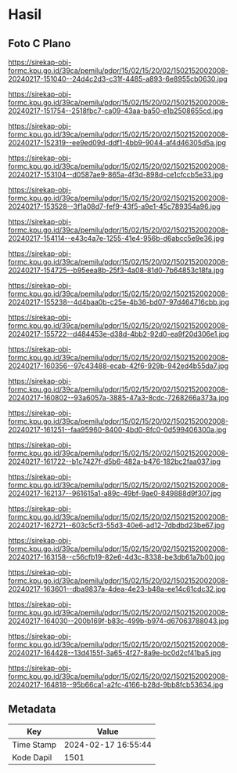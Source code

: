 # Hasil

## Foto C Plano

https://sirekap-obj-formc.kpu.go.id/39ca/pemilu/pdpr/15/02/15/20/02/1502152002008-20240217-151040--24d4c2d3-c31f-4485-a893-6e8955cb0630.jpg

https://sirekap-obj-formc.kpu.go.id/39ca/pemilu/pdpr/15/02/15/20/02/1502152002008-20240217-151754--2518fbc7-ca09-43aa-ba50-e1b2508655cd.jpg

https://sirekap-obj-formc.kpu.go.id/39ca/pemilu/pdpr/15/02/15/20/02/1502152002008-20240217-152319--ee9ed09d-ddf1-4bb9-9044-af4d46305d5a.jpg

https://sirekap-obj-formc.kpu.go.id/39ca/pemilu/pdpr/15/02/15/20/02/1502152002008-20240217-153104--d0587ae9-865a-4f3d-898d-ce1cfccb5e33.jpg

https://sirekap-obj-formc.kpu.go.id/39ca/pemilu/pdpr/15/02/15/20/02/1502152002008-20240217-153528--3f1a08d7-fef9-43f5-a9e1-45c789354a96.jpg

https://sirekap-obj-formc.kpu.go.id/39ca/pemilu/pdpr/15/02/15/20/02/1502152002008-20240217-154114--e43c4a7e-1255-41e4-956b-d6abcc5e9e36.jpg

https://sirekap-obj-formc.kpu.go.id/39ca/pemilu/pdpr/15/02/15/20/02/1502152002008-20240217-154725--b95eea8b-25f3-4a08-81d0-7b64853c18fa.jpg

https://sirekap-obj-formc.kpu.go.id/39ca/pemilu/pdpr/15/02/15/20/02/1502152002008-20240217-155238--4d4baa0b-c25e-4b36-bd07-97d464716cbb.jpg

https://sirekap-obj-formc.kpu.go.id/39ca/pemilu/pdpr/15/02/15/20/02/1502152002008-20240217-155722--d484453e-d38d-4bb2-92d0-ea9f20d306e1.jpg

https://sirekap-obj-formc.kpu.go.id/39ca/pemilu/pdpr/15/02/15/20/02/1502152002008-20240217-160356--97c43488-ecab-42f6-929b-942ed4b55da7.jpg

https://sirekap-obj-formc.kpu.go.id/39ca/pemilu/pdpr/15/02/15/20/02/1502152002008-20240217-160802--93a6057a-3885-47a3-8cdc-7268266a373a.jpg

https://sirekap-obj-formc.kpu.go.id/39ca/pemilu/pdpr/15/02/15/20/02/1502152002008-20240217-161251--faa95960-8400-4bd0-8fc0-0d599406300a.jpg

https://sirekap-obj-formc.kpu.go.id/39ca/pemilu/pdpr/15/02/15/20/02/1502152002008-20240217-161722--b1c7427f-d5b6-482a-b476-182bc2faa037.jpg

https://sirekap-obj-formc.kpu.go.id/39ca/pemilu/pdpr/15/02/15/20/02/1502152002008-20240217-162137--961615a1-a89c-49bf-9ae0-849888d9f307.jpg

https://sirekap-obj-formc.kpu.go.id/39ca/pemilu/pdpr/15/02/15/20/02/1502152002008-20240217-162721--603c5cf3-55d3-40e6-ad12-7dbdbd23be67.jpg

https://sirekap-obj-formc.kpu.go.id/39ca/pemilu/pdpr/15/02/15/20/02/1502152002008-20240217-163158--c56cfb19-82e6-4d3c-8338-be3db61a7b00.jpg

https://sirekap-obj-formc.kpu.go.id/39ca/pemilu/pdpr/15/02/15/20/02/1502152002008-20240217-163601--dba9837a-4dea-4e23-b48a-ee14c61cdc32.jpg

https://sirekap-obj-formc.kpu.go.id/39ca/pemilu/pdpr/15/02/15/20/02/1502152002008-20240217-164030--200b169f-b83c-499b-b974-d67063788043.jpg

https://sirekap-obj-formc.kpu.go.id/39ca/pemilu/pdpr/15/02/15/20/02/1502152002008-20240217-164428--13d4155f-3a65-4f27-8a9e-bc0d2cf41ba5.jpg

https://sirekap-obj-formc.kpu.go.id/39ca/pemilu/pdpr/15/02/15/20/02/1502152002008-20240217-164818--95b66ca1-a2fc-4166-b28d-9bb8fcb53634.jpg


## Metadata

| Key        | Value               |
| ---------- | ------------------- |
| Time Stamp | 2024-02-17 16:55:44 |
| Kode Dapil | 1501                |



